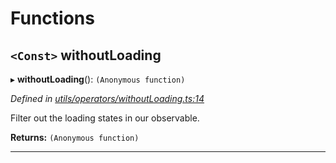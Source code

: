 

# Functions

<a id="withoutloading"></a>

## `<Const>` withoutLoading

▸ **withoutLoading**(): `(Anonymous function)`

*Defined in [utils/operators/withoutLoading.ts:14](https://github.com/paritytech/js-libs/blob/42f0d26/packages/light.js/src/utils/operators/withoutLoading.ts#L14)*

Filter out the loading states in our observable.

**Returns:** `(Anonymous function)`

___

